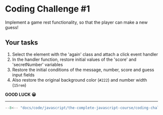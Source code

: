 # Coding Challenge #1

Implement a game rest functionality, so that the player can make a new guess!

## Your tasks

1. Select the element with the 'again' class and attach a click event handler
2. In the handler function, restore initial values of the 'score' and 'secretNumber' variables
3. Restore the initial conditions of the message, number, score and guess input fields
4. Also restore the original background color (`#222`) and number width (`15rem`)

**GOOD LUCK 😀**

---

```javascript
--8<-- "docs/code/javascript/the-complete-javascript-course/coding-challenges/javascript-in-the-browser-dom-and-events/challenge-1.js"
```
